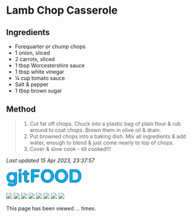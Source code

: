 # Lamb Chop Casserole

## Ingredients

- Forequarter or chump chops
- 1 onion, sliced
- 2 carrots, sliced
- 1 tbsp Worcestershire sauce
- 1 tbsp white vinegar
- ¼ cup tomato sauce
- Salt & pepper
- 1 tbsp brown sugar

## Method

> 1. Cut fat off chops. Chuck into a plastic bag of plain flour & rub around to coat chops. Brown them in olive oil & drain.
> 2. Put browned chops into a baking dish. Mix all ingredients & add water, enough to blend & just come nearly to top of chops.
> 3. Cover & slow cook - till cooked!!!

*Last updated 15 Apr 2023, 23:37:57*

<img src="../images/logo_sm.png" width="40%" />

<img src="https://img.shields.io/badge/aussie-blue.svg" /> <img src="https://img.shields.io/badge/baked-blue.svg" /> <img src="https://img.shields.io/badge/battered-blue.svg" /> <img src="https://img.shields.io/badge/casserole-blue.svg" /> <img src="https://img.shields.io/badge/dinner-blue.svg" /> <img src="https://img.shields.io/badge/family-blue.svg" /> <img src="https://img.shields.io/badge/fried-blue.svg" /> <img src="https://img.shields.io/badge/lamb-blue.svg" /> 

<p>This page has been viewed <span id="counter">...</span> times.</p>

<script src="/gitfood/assets/js/pageviews.js"></script>